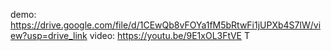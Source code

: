 demo: https://drive.google.com/file/d/1CEwQb8vFOYa1fM5bRtwFi1jUPXb4S7lW/view?usp=drive_link
video: https://youtu.be/9E1xOL3FtVE T
